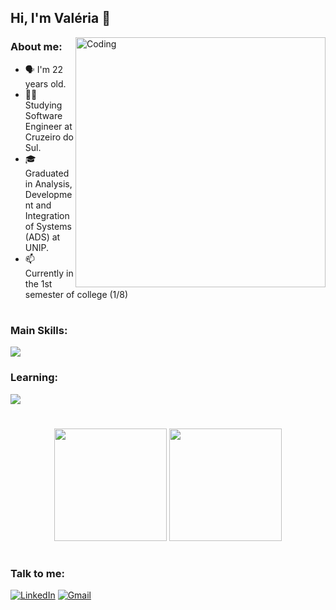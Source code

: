 ## Hi, I'm Valéria 👋

<img align="right" alt="Coding" width="400" src="https://miro.medium.com/v2/resize:fit:640/format:webp/1*vBi4Ycgdn5t3lu2SvQXuog.gif">

### About me:
- 🗣️ I'm 22 years old.
- 🧑‍🏫 Studying Software Engineer at Cruzeiro do Sul.
- 🎓 Graduated in Analysis, Development and Integration of Systems (ADS) at UNIP.
- 📫 Currently in the 1st semester of college (1/8)

#

### Main Skills:
  <a href="https://skillicons.dev">
    <img src="https://skillicons.dev/icons?i=html,css,js,git,react,tailwind"/>
  </a>

### Learning:
  <a href="https://skillicons.dev">
    <img src="https://skillicons.dev/icons?i=react,typescript"/>
  </a>

#

<div align="center">  
  <img height="180em" src="https://github-readme-stats.vercel.app/api?username=felipesoarws&show_icons=true&theme=react&bg_color=00000000&hide_border=true"/> 
  <img height="180em" src="https://github-readme-stats.vercel.app/api/top-langs/?username=felipesoarws&layout=compact&theme=react&bg_color=00000000&hide_border=true" />
</div>


#

### Talk to me:
[![LinkedIn](https://img.shields.io/badge/LinkedIn-0077B5?style=for-the-badge&logo=linkedin&logoColor=white)](https://www.linkedin.com/in/felipesoarws/)
[![Gmail](https://img.shields.io/badge/Gmail-333333?style=for-the-badge&logo=gmail&logoColor=red)](mailto:felipesoarwz@gmail.com)

